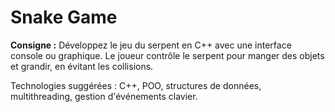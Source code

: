 # Snake Game

**Consigne :**
Développez le jeu du serpent en C++ avec une interface console ou graphique. Le joueur contrôle le serpent pour manger des objets et grandir, en évitant les collisions.

Technologies suggérées : C++, POO, structures de données, multithreading, gestion d'événements clavier.
